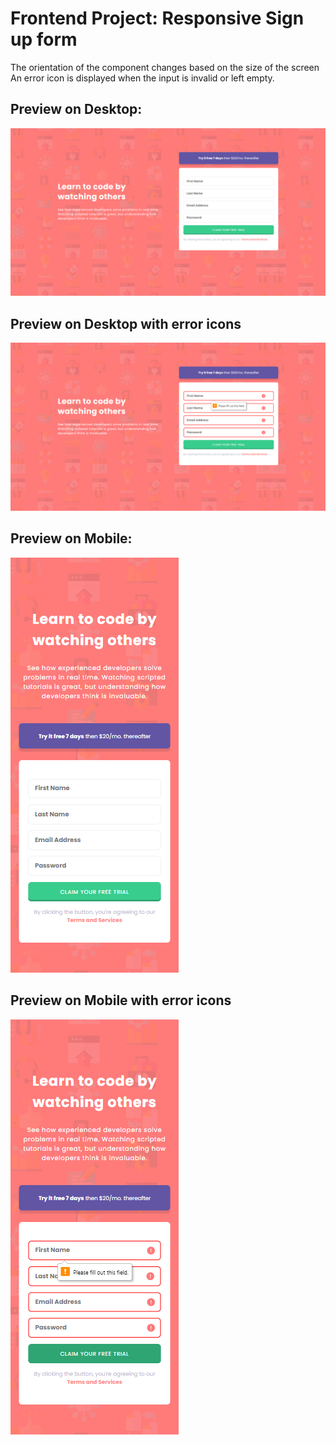 # Frontend Project: Responsive Sign up form

The orientation of the component changes based on the size of the screen
An error icon is displayed when the input is invalid or left empty.

## Preview on Desktop:

![Desktop Preview of Website](/assets/desktop-preview.png)

## Preview on Desktop with error icons

![Desktop Preview of Website with errors](/assets/desktop-preview-with-error.png)

## Preview on Mobile:

![Mobile Preview of Website](/assets/mobile-preview.png)

## Preview on Mobile with error icons

![Mobile Preview of Website with errors](/assets/mobile-preview-with-error.png)
